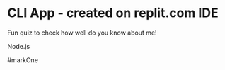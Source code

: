 # CLI App - created on replit.com IDE

Fun quiz to check how well do you know about me!

Node.js

#markOne